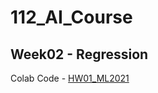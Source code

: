 # 112_AI_Course

## Week02 - Regression
Colab Code - [HW01_ML2021](https://colab.research.google.com/drive/16bqHCVqQhZsjSoNAVoTM2tNjfuA-gEbM)